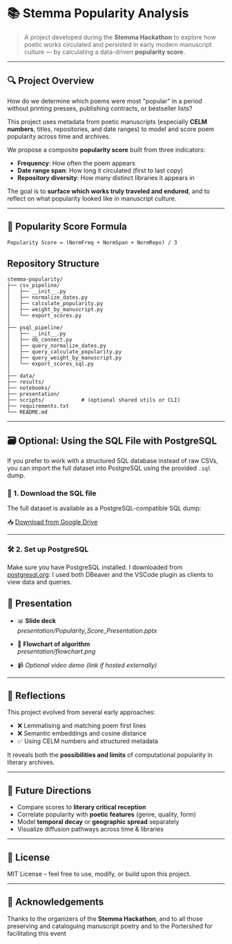 # 📚 Stemma Popularity Analysis

> A project developed during the **Stemma Hackathon** to explore how poetic works circulated and persisted in early modern manuscript culture — by calculating a data-driven **popularity score**.

---

## 🔍 Project Overview

How do we determine which poems were most "popular" in a period without printing presses, publishing contracts, or bestseller lists?

This project uses metadata from poetic manuscripts (especially **CELM numbers**, titles, repositories, and date ranges) to model and score poem popularity across time and archives.

We propose a composite **popularity score** built from three indicators:

- **Frequency**: How often the poem appears
- **Date range span**: How long it circulated (first to last copy)
- **Repository diversity**: How many distinct libraries it appears in

The goal is to **surface which works truly traveled and endured**, and to reflect on what popularity looked like in manuscript culture.

---

## 🧮 Popularity Score Formula

```text
Popularity Score = (NormFreq + NormSpan + NormRepo) / 3
```

## Repository Structure
```text
stemma-popularity/
├── csv_pipeline/
│   ├── __init__.py
│   ├── normalize_dates.py
│   ├── calculate_popularity.py
│   ├── weight_by_manuscript.py
│   └── export_scores.py
│
├── psql_pipeline/
│   ├── __init__.py
│   ├── db_connect.py
│   ├── query_normalize_dates.py
│   ├── query_calculate_popularity.py
│   ├── query_weight_by_manuscript.py
│   └── export_scores_sql.py
│
├── data/
├── results/
├── notebooks/
├── presentation/
├── scripts/            # (optional shared utils or CLI)
├── requirements.txt
└── README.md
```
---

## 🗃️ Optional: Using the SQL File with PostgreSQL

If you prefer to work with a structured SQL database instead of raw CSVs, you can import the full dataset into PostgreSQL using the provided `.sql` dump.

### 🔽 1. Download the SQL file

The full dataset is available as a PostgreSQL-compatible SQL dump:

📥 [Download from Google Drive](https://your-download-link-here)

---

### 🛠️ 2. Set up PostgreSQL

Make sure you have PostgreSQL installed. I downloaded from [postgresql.org](https://www.postgresql.org/):
I used both DBeaver and the VSCode plugin as clients to view data and queries.

## 🎥 Presentation

- 📊 **Slide deck**  
  _presentation/Popularity_Score_Presentation.pptx_

- 🔁 **Flowchart of algorithm**  
  _presentation/flowchart.png_

- 📹 _Optional video demo (link if hosted externally)_

---

## 🧠 Reflections

This project evolved from several early approaches:

- ❌ Lemmatising and matching poem first lines
- ❌ Semantic embeddings and cosine distance
- ✅ Using CELM numbers and structured metadata

It reveals both the **possibilities and limits** of computational popularity in literary archives.

---

## 🌱 Future Directions

- Compare scores to **literary critical reception**
- Correlate popularity with **poetic features** (genre, quality, form)
- Model **temporal decay** or **geographic spread** separately
- Visualize diffusion pathways across time & libraries

---

## 📜 License

MIT License – feel free to use, modify, or build upon this project.

---

## 🙌 Acknowledgements

Thanks to the organizers of the **Stemma Hackathon**, and to all those preserving and cataloguing manuscript poetry and to the Portershed for facilitating this event



